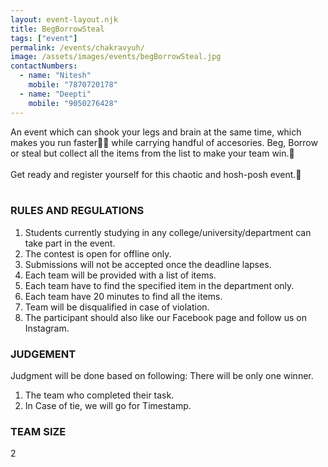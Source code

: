 ```yaml
---
layout: event-layout.njk
title: BegBorrowSteal
tags: ["event"]
permalink: /events/chakravyuh/
image: /assets/images/events/begBorrowSteal.jpg
contactNumbers:
  - name: "Nitesh"
    mobile: "7870720178"
  - name: "Deepti"
    mobile: "9050276428"
---
```

An event which can shook your legs and brain at the same time, which makes you run faster🏃‍♀️ while carrying handful of accesories. Beg, Borrow or steal but collect all the items from the list to make your team win.🥇
</br>
</br>
Get ready and register yourself for this chaotic and hosh-posh event.🤩
</br>
</br>

### RULES AND REGULATIONS

1. Students currently studying in any college/university/department can take part in the event.
2. The contest is open for offline only.
3. Submissions will not be accepted once the deadline lapses.
4. Each team will be provided with a list of items.  
5. Each team have to find the specified item in the department only.
6. Each team have 20 minutes to find all the items.
7. Team will be disqualified in case of violation.
8. The participant should also like our Facebook page and follow us on Instagram.

### JUDGEMENT

Judgment will be done based on following:
There will be only one winner.

1. The team who completed their task.
2. In Case of tie, we will go for Timestamp.


### TEAM SIZE
2
